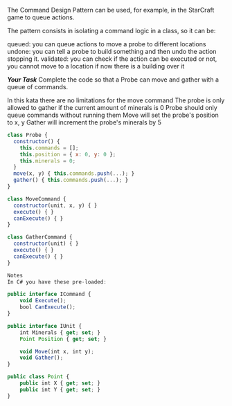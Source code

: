 The Command Design Pattern can be used, for example, in the StarCraft game to queue actions.

The pattern consists in isolating a command logic in a class, so it can be:

queued: you can queue actions to move a probe to different locations
undone: you can tell a probe to build something and then undo the action stopping it.
validated: you can check if the action can be executed or not, you cannot move to a location if now there is a building over it

***Your Task***
Complete the code so that a Probe can move and gather with a queue of commands.

In this kata there are no limitations for the move command
The probe is only allowed to gather if the current amount of minerals is 0
Probe should only queue commands without running them
Move will set the probe's position to x, y
Gather will increment the probe's minerals by 5

```javascript
class Probe {
  constructor() {
    this.commands = [];
    this.position = { x: 0, y: 0 };
    this.minerals = 0;
  }
  move(x, y) { this.commands.push(...); }
  gather() { this.commands.push(...); }
}

class MoveCommand {
  constructor(unit, x, y) { }
  execute() { }
  canExecute() { }
}

class GatherCommand {
  constructor(unit) { }
  execute() { }
  canExecute() { }
}

Notes
In C# you have these pre-loaded:

public interface ICommand {
    void Execute();
    bool CanExecute();
}

public interface IUnit {
    int Minerals { get; set; }
    Point Position { get; set; }

    void Move(int x, int y);
    void Gather();
}

public class Point {
    public int X { get; set; }
    public int Y { get; set; }
}
```
